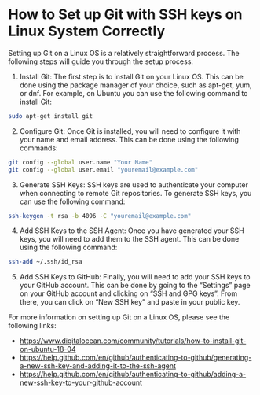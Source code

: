# How to Set up Git with SSH keys on Linux System Correctly

Setting up Git on a Linux OS is a relatively straightforward process. The following steps will guide you through the setup process:

1. Install Git: The first step is to install Git on your Linux OS. This can be done using the package manager of your choice, such as apt-get, yum, or dnf. For example, on Ubuntu you can use the following command to install Git:

```bash
sudo apt-get install git
```

2. Configure Git: Once Git is installed, you will need to configure it with your name and email address. This can be done using the following commands:

```bash
git config --global user.name "Your Name"
git config --global user.email "youremail@example.com"
```

3. Generate SSH Keys: SSH keys are used to authenticate your computer when connecting to remote Git repositories. To generate SSH keys, you can use the following command:

```bash
ssh-keygen -t rsa -b 4096 -C "youremail@example.com"
```

4. Add SSH Keys to the SSH Agent: Once you have generated your SSH keys, you will need to add them to the SSH agent. This can be done using the following command:

```bash
ssh-add ~/.ssh/id_rsa
```

5. Add SSH Keys to GitHub: Finally, you will need to add your SSH keys to your GitHub account. This can be done by going to the “Settings” page on your GitHub account and clicking on “SSH and GPG keys”. From there, you can click on “New SSH key” and paste in your public key.

For more information on setting up Git on a Linux OS, please see the following links:

- <https://www.digitalocean.com/community/tutorials/how-to-install-git-on-ubuntu-18-04>
- <https://help.github.com/en/github/authenticating-to-github/generating-a-new-ssh-key-and-adding-it-to-the-ssh-agent>
- <https://help.github.com/en/github/authenticating-to-github/adding-a-new-ssh-key-to-your-github-account>

